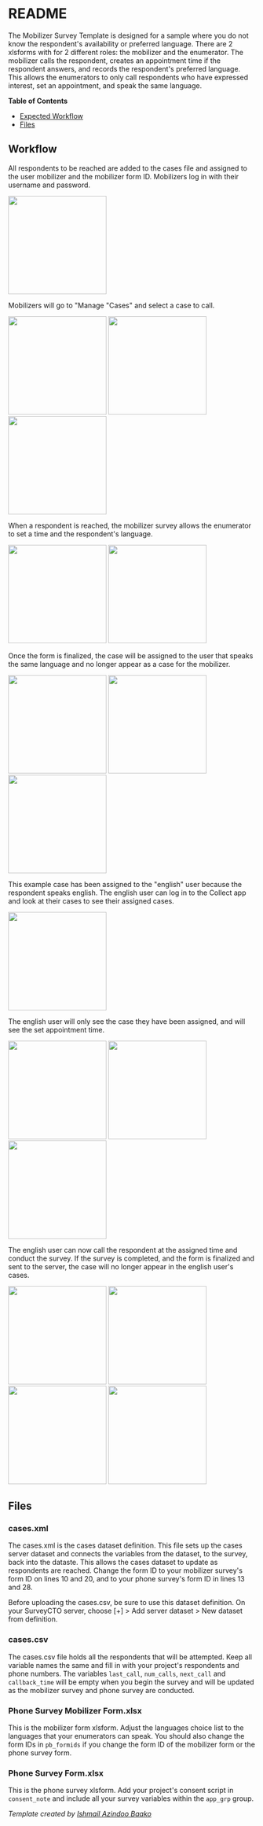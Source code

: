 # README
The Mobilizer Survey Template is designed for a sample where you do not know the respondent's availability or preferred language. There are 2 xlsforms with for 2 different roles: the mobilizer and the enumerator. The mobilizer calls the respondent, creates an appointment time if the respondent answers, and records the respondent's preferred language. This allows the enumerators to only call respondents who have expressed interest, set an appointment, and speak the same language.

**Table of Contents**
* [Expected Workflow](#workflow)
* [Files](#files)

## Workflow
All respondents to be reached are added to the cases file and assigned to the user mobilizer and the mobilizer form ID. Mobilizers log in with their username and password.

<img src="https://github.com/PovertyAction/SurveyCTO-Templates/blob/master/Mobilizer%20Survey%20Template/readme%20images/mobilizer%20login.jpg" width="200" />

Mobilizers will go to "Manage "Cases" and select a case to call.

<img src="https://github.com/PovertyAction/SurveyCTO-Templates/blob/master/Mobilizer%20Survey%20Template/readme%20images/manage%20cases.jpg" width="200" /> <img src="https://github.com/PovertyAction/SurveyCTO-Templates/blob/master/Mobilizer%20Survey%20Template/readme%20images/cases%20screen.jpg" width="200" /> <img src="https://github.com/PovertyAction/SurveyCTO-Templates/blob/master/Mobilizer%20Survey%20Template/readme%20images/case%20101.jpg" width="200" />

When a respondent is reached, the mobilizer survey allows the enumerator to set a time and the respondent's language.

<img src="https://github.com/PovertyAction/SurveyCTO-Templates/blob/master/Mobilizer%20Survey%20Template/readme%20images/appointment%20screen.jpg" width="200" /> <img src="https://github.com/PovertyAction/SurveyCTO-Templates/blob/master/Mobilizer%20Survey%20Template/readme%20images/appointment%20english.jpg" width="200" /> 

Once the form is finalized, the case will be assigned to the user that speaks the same language and no longer appear as a case for the mobilizer.

<img src="https://github.com/PovertyAction/SurveyCTO-Templates/blob/master/Mobilizer%20Survey%20Template/readme%20images/finalize%20form.jpg" width="200" /> <img src="https://github.com/PovertyAction/SurveyCTO-Templates/blob/master/Mobilizer%20Survey%20Template/readme%20images/manage%20cases.jpg" width="200" /> <img src="https://github.com/PovertyAction/SurveyCTO-Templates/blob/master/Mobilizer%20Survey%20Template/readme%20images/mobilizer%20cases%20updated.jpg" width="200" /> 

This example case has been assigned to the "english" user because the respondent speaks english. The english user can log in to the Collect app and look at their cases to see their assigned cases.

<img src="https://github.com/PovertyAction/SurveyCTO-Templates/blob/master/Mobilizer%20Survey%20Template/readme%20images/english%20login.jpg" width="200" /> 

The english user will only see the case they have been assigned, and will see the set appointment time.

<img src="https://github.com/PovertyAction/SurveyCTO-Templates/blob/master/Mobilizer%20Survey%20Template/readme%20images/manage%20cases.jpg" width="200" /> <img src="https://github.com/PovertyAction/SurveyCTO-Templates/blob/master/Mobilizer%20Survey%20Template/readme%20images/case%20101%20english.jpg" width="200" /> <img src="https://github.com/PovertyAction/SurveyCTO-Templates/blob/master/Mobilizer%20Survey%20Template/readme%20images/callback%20time%20english.jpg" width="200" /> 

The english user can now call the respondent at the assigned time and conduct the survey. If the survey is completed, and the form is finalized and sent to the server, the case will no longer appear in the english user's cases.

<img src="https://github.com/PovertyAction/SurveyCTO-Templates/blob/master/Mobilizer%20Survey%20Template/readme%20images/consented.jpg" width="200" /> <img src="https://github.com/PovertyAction/SurveyCTO-Templates/blob/master/Mobilizer%20Survey%20Template/readme%20images/finalize%20form.jpg" width="200" /> <img src="https://github.com/PovertyAction/SurveyCTO-Templates/blob/master/Mobilizer%20Survey%20Template/readme%20images/manage%20cases.jpg" width="200" /> <img src="https://github.com/PovertyAction/SurveyCTO-Templates/blob/master/Mobilizer%20Survey%20Template/readme%20images/no%20cases%20english.jpg" width="200" /> 


## Files

### cases.xml

The cases.xml is the cases dataset definition. This file sets up the cases server dataset and connects the variables from the dataset, to the survey, back into the dataste. This allows the cases dataset to update as respondents are reached. Change the form ID to your mobilizer survey's form ID on lines 10 and 20, and to your phone survey's form ID in lines 13 and 28.

Before uploading the cases.csv, be sure to use this dataset definition. On your SurveyCTO server, choose [+] > Add server dataset > New dataset from definition.

### cases.csv

The cases.csv file holds all the respondents that will be attempted. Keep all variable names the same and fill in with your project's respondents and phone numbers. The variables `last_call`, `num_calls`, `next_call` and `callback_time` will be empty when you begin the survey and will be updated as the mobilizer survey and phone survey are conducted.

### Phone Survey Mobilizer Form.xlsx

This is the mobilizer form xlsform. Adjust the languages choice list to the languages that your enumerators can speak. You should also change the form IDs in `pb_formids` if you change the form ID of the mobilizer form or the phone survey form. 

### Phone Survey Form.xlsx

This is the phone survey xlsform. Add your project's consent script in `consent_note` and include all your survey variables within the `app_grp` group. 

*Template created by [Ishmail Azindoo Baako](https://www.poverty-action.org/people/ishmail-azindoo-baako)*
